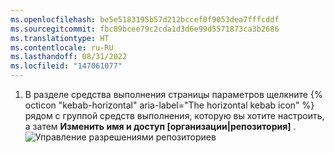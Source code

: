 ```yaml
---
ms.openlocfilehash: be5e5183195b57d212bccef0f9053dea7fffcddf
ms.sourcegitcommit: fbc89bcee79c2cda1d3d6e99d5571873ca3b2686
ms.translationtype: HT
ms.contentlocale: ru-RU
ms.lasthandoff: 08/31/2022
ms.locfileid: "147061077"
---
```

1. В разделе средства выполнения страницы параметров щелкните {% octicon "kebab-horizontal" aria-label="The horizontal kebab icon" %} рядом с группой средств выполнения, которую вы хотите настроить, а затем **Изменить имя и доступ [организации|репозитория]** .
    ![Управление разрешениями репозиториев](/assets/images/help/settings/actions-runner-manage-permissions.png)

